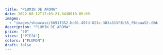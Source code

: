 ```yaml
---
title: "PLUMIN DE AROMA"
date: 2022-08-12T17:03:21.3438910-05:00
images:
  - "images/showcase/8691f352-bd01-497d-823c-383a333f3b55_f9daaa52-d9d4-4702-a006-a1b5fb439c4f.webp"
description: "PLUMIN DE AROMA"
price: "50"
sizes: ["PIEZA"]
colors: ["PLUMON"]
draft: false
---
```


